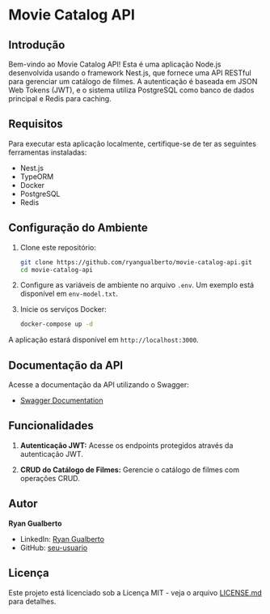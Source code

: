 # Movie Catalog API

## Introdução

Bem-vindo ao Movie Catalog API! Esta é uma aplicação Node.js desenvolvida usando o framework Nest.js, que fornece uma API RESTful para gerenciar um catálogo de filmes. A autenticação é baseada em JSON Web Tokens (JWT), e o sistema utiliza PostgreSQL como banco de dados principal e Redis para caching.

## Requisitos

Para executar esta aplicação localmente, certifique-se de ter as seguintes ferramentas instaladas:

- Nest.js
- TypeORM
- Docker
- PostgreSQL
- Redis

## Configuração do Ambiente

1. Clone este repositório:

   ```bash
   git clone https://github.com/ryangualberto/movie-catalog-api.git
   cd movie-catalog-api
   ```

3. Configure as variáveis de ambiente no arquivo `.env`. Um exemplo está disponível em `env-model.txt`.

4. Inicie os serviços Docker:

   ```bash
   docker-compose up -d
   ```

A aplicação estará disponível em `http://localhost:3000`.

## Documentação da API

Acesse a documentação da API utilizando o Swagger:

- [Swagger Documentation](http://54.90.209.69:3000/docs)

## Funcionalidades

1. **Autenticação JWT:** Acesse os endpoints protegidos através da autenticação JWT.

2. **CRUD do Catálogo de Filmes:** Gerencie o catálogo de filmes com operações CRUD.

## Autor

**Ryan Gualberto**
- LinkedIn: [Ryan Gualberto](https://www.linkedin.com/in/ryan-gualberto)
- GitHub: [seu-usuario](https://github.com/ryangualberto)

## Licença

Este projeto está licenciado sob a Licença MIT - veja o arquivo [LICENSE.md](LICENSE.md) para detalhes.
